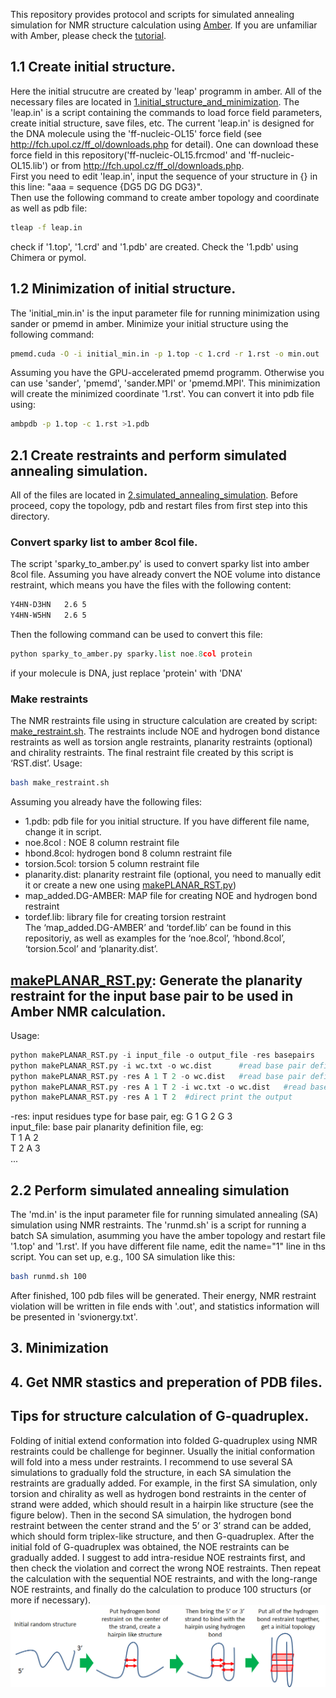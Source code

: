 This repository provides protocol and scripts for simulated annealing simulation for NMR structure calculation using [Amber](http://ambermd.org/). If you are unfamiliar with Amber, please check the [tutorial](http://ambermd.org/tutorials/).
## 1.1 Create initial structure. 
Here the initial strucutre are created by 'leap' programm in amber. All of the necessary files are located in [1.initial_structure_and_minimization](https://github.com/baifan-wang/NMR_structure_calculation/tree/master/1.initial_structure_and_minimization). The 'leap.in' is a script containing the commands to load force field parameters, create initial structure, save files, etc. The current 'leap.in' is designed for the DNA molecule using the 'ff-nucleic-OL15' force field (see http://fch.upol.cz/ff_ol/downloads.php for detail). One can download these force field in this repository('ff-nucleic-OL15.frcmod' and 'ff-nucleic-OL15.lib') or from  http://fch.upol.cz/ff_ol/downloads.php.    
First you need to edit 'leap.in', input the sequence of your structure in {} in this line: "aaa = sequence {DG5 DG DG DG3}".    
Then use the following command to create amber topology and coordinate as well as pdb file:    
```bash
tleap -f leap.in
```
check if '1.top', '1.crd' and '1.pdb' are created. Check the '1.pdb' using Chimera or pymol.

## 1.2 Minimization of initial structure.
The 'initial_min.in' is the input parameter file for running minimization using sander or pmemd in amber.
Minimize your initial structure using the following command:
```bash
pmemd.cuda -O -i initial_min.in -p 1.top -c 1.crd -r 1.rst -o min.out
```
Assuming you have the GPU-accelerated pmemd programm. Otherwise you can use 'sander', 'pmemd', 'sander.MPI' or 'pmemd.MPI'.
This minimization will create the minimized coordinate '1.rst'. You can convert it into pdb file using:
```bash
ambpdb -p 1.top -c 1.rst >1.pdb
```

## 2.1 Create restraints and perform simulated annealing simulation.
All of the files are located in [2.simulated_annealing_simulation](https://github.com/baifan-wang/NMR_structure_calculation/tree/master/2.simulated_annealing_simulation). Before proceed, copy the topology, pdb and restart files from first step into this directory.
### Convert sparky list to amber 8col file.
The script 'sparky_to_amber.py' is used to convert sparky list into amber 8col file. Assuming you have already convert the NOE volume into distance restraint, which means you have the files with the following content:
```bash
Y4HN-D3HN	2.6	5
Y4HN-W5HN	2.6	5
```
Then the following command can be used to convert this file:
```python
python sparky_to_amber.py sparky.list noe.8col protein
```
if your molecule is DNA, just replace 'protein' with 'DNA'
### Make restraints
The NMR restraints file using in structure calculation are created by script: [make_restraint.sh]( https://github.com/baifan-wang/computational_chemistry_tools/blob/master/NMR_structure_calculation/make_restraint.sh). The restraints include NOE and hydrogen bond distance restraints as well as torsion angle restraints, planarity restraints (optional) and chirality restraints. The final restraint file created by this script is ‘RST.dist’. Usage:    
```bash
bash make_restraint.sh    
```
Assuming you already have the following files:    
* 1.pdb: pdb file for you initial structure. If you have different file name, change it in script.    
* noe.8col : NOE 8 column restraint file     
* hbond.8col: hydrogen bond 8 column restraint file     
* torsion.5col: torsion 5 column restraint file    
* planarity.dist: planarity restraint file (optional, you need to manually edit it or create a new one using [makePLANAR_RST.py](https://github.com/baifan-wang/computational_chemistry_tools/tree/master/Amber))    
* map_added.DG-AMBER: MAP file for creating NOE and hydrogen bond restraint    
* tordef.lib: library file for creating torsion restraint    
The ‘map_added.DG-AMBER’ and ‘tordef.lib’ can be found in this repositoriy, as well as examples for the ‘noe.8col’, ‘hbond.8col’, ‘torsion.5col’ and ‘planarity.dist’.    

## [makePLANAR_RST.py](https://github.com/baifan-wang/computational_chemistry_tools/blob/master/Amber/makePLANAR_RST.py): Generate the planarity restraint for the input base pair to be used in Amber NMR calculation.    
Usage: 
```python
python makePLANAR_RST.py -i input_file -o output_file -res basepairs
python makePLANAR_RST.py -i wc.txt -o wc.dist      #read base pair definitation from wc.txt and output restraint to wc.dist
python makePLANAR_RST.py -res A 1 T 2 -o wc.dist   #read base pair definitation from input and output restraint to wc.dist
python makePLANAR_RST.py -res A 1 T 2 -i wc.txt -o wc.dist   #read base pair definitation from both input and wc.txt output restraint to wc.dist
python makePLANAR_RST.py -res A 1 T 2  #direct print the output 
```
-res: input residues type for base pair, eg: G 1 G 2 G 3    
input_file: base pair planarity definition file, eg:    
T 1 A 2    
T 2 A 3    
...

## 2.2 Perform simulated annealing simulation
The 'md.in' is the input parameter file for running simulated annealing (SA) simulation using NMR restraints.
The 'runmd.sh' is a script for running a batch SA simulation, asumming you have the amber topology and restart file '1.top' and '1.rst'. If you have different file name, edit the name="1"  line in ths script. You can set up, e.g., 100 SA simulation like this:
```bash
bash runmd.sh 100
```
After finished, 100 pdb files will be generated. Their energy, NMR restraint violation will be written in file ends with '.out', and statistics information will be presented in 'svionergy.txt'.

## 3. Minimization

## 4. Get NMR stastics and preperation of PDB files.

## Tips for structure calculation of G-quadruplex.
Folding of initial extend conformation into folded G-quadruplex using NMR restraints could be challenge for beginner. Usually the initial conformation will fold into a mess under restraints. I recommend to use several SA simulations to gradually fold the structure, in each SA simulation the restraints are gradually added. For example, in the first SA simulation, only torsion and chirality as well as hydrogen bond restraints in the center of strand were added, which should result in a hairpin like structure (see the figure below). Then in the second SA simulation, the hydrogen bond restraint between the center strand and the 5’ or 3’ strand can be added, which should form triplex-like structure, and then G-quadruplex. After the initial fold of G-quadruplex was obtained, the NOE restraints can be gradually added. I suggest to add intra-residue NOE restraints first, and then check the violation and correct the wrong NOE restraints. Then repeat the calculation with the sequential NOE restraints, and with the long-range NOE restraints, and finally do the calculation to produce 100 structurs (or more if necessary).
![img](https://raw.githubusercontent.com/baifan-wang/NMR_structure_calculation/master/tip.jpg)

